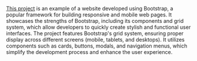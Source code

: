 [This project](https://danila-nazarenko.github.io/bootstrap-project/) is an example of a website developed using Bootstrap, a popular framework for building responsive and mobile web pages. It showcases the strengths of Bootstrap, including its components and grid system, which allow developers to quickly create stylish and functional user interfaces. The project features Bootstrap's grid system, ensuring proper display across different screens (mobile, tablets, and desktops). It utilizes components such as cards, buttons, modals, and navigation menus, which simplify the development process and enhance the user experience.
